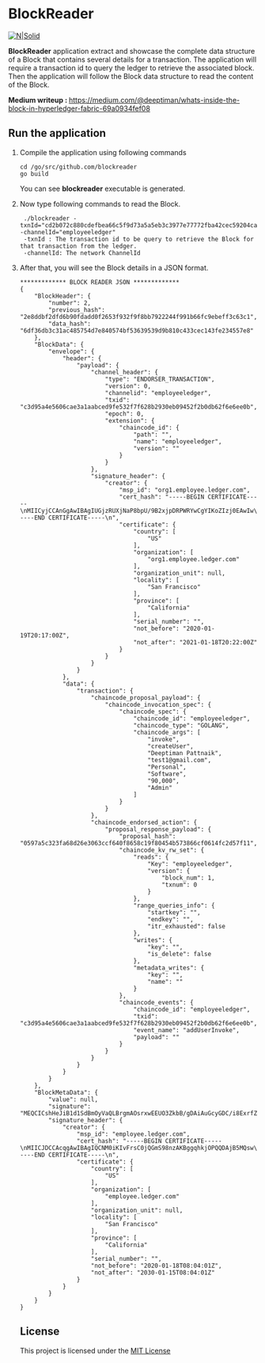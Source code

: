 <h1>BlockReader</h1>
<p><a href="https://www.hyperledger.org/projects/fabric"><img src="https://www.hyperledger.org/wp-content/uploads/2016/09/logo_hl_new.png" alt="N|Solid"></a></p>
<p><b>BlockReader</b> application extract and showcase the complete data structure of a Block that contains several details for a transaction. The application will require a transaction id to query the ledger to retrieve the associated block. Then the application will follow the Block data structure to read the content of the Block.</p>
<p><b>Medium writeup : </b><a href="https://medium.com/@deeptiman/whats-inside-the-block-in-hyperledger-fabric-69a0934fef08">https://medium.com/@deeptiman/whats-inside-the-block-in-hyperledger-fabric-69a0934fef08</a>


<h2> Run the application </h2>
<ol>
  <li> 
    Compile the application using following commands 
                
    cd /go/src/github.com/blockreader
    go build            
   
 You can see <b>blockreader</b> executable is generated.
  </li>
 
  <li>
  
   Now type following commands to read the Block.
  
   
                
     ./blockreader -txnId="cd2b072c880cdefbea66c5f9d73a5a5eb3c3977e77772fba42cec59204ca2980" -channelId="employeeledger"            
     -txnId : The transaction id to be query to retrieve the Block for that transaction from the ledger.
     -channelId: The network ChannelId
                
  
  </li>
  
  <li>
   After that, you will see the Block details in a JSON format.
       
    ************* BLOCK READER JSON ************* 
    {
        "BlockHeader": {
            "number": 2,
            "previous_hash": "2e8ddbf2dfd6b90fdadd0f2653f932f9f8bb7922244f991b66fc9ebeff3c63c1",
            "data_hash": "6df36db3c31ac485754d7e840574bf53639539d9b810c433cec143fe234557e8"
        },
        "BlockData": {
            "envelope": {
                "header": {
                    "payload": {
                        "channel_header": {
                            "type": "ENDORSER_TRANSACTION",
                            "version": 0,
                            "channelid": "employeeledger",
                            "txid": "c3d95a4e5606cae3a1aabced9fe532f7f628b2930eb09452f2b0db62f6e6ee0b",
                            "epoch": 0,
                            "extension": {
                                "chaincode_id": {
                                    "path": "",
                                    "name": "employeeledger",
                                    "version": ""
                                }
                            }
                        },
                        "signature_header": {
                            "creator": {
                                "msp_id": "org1.employee.ledger.com",
                                "cert_hash": "-----BEGIN CERTIFICATE-----\nMIICyjCCAnGgAwIBAgIUGjzRUXjNaP8bpU/9B2xjpDRPWRYwCgYIKoZIzj0EAwIw\ngYMxCzAJBgNVBAYTAlVTMRMwEQYDVQQIEwpDYWxpZm9ybmlhMRYwFAYDVQQHEw1T\nYW4gRnJhbmNpc2NvMSEwHwYDVQQKExhvcmcxLmVtcGxveWVlLmxlZGdlci5jb20x\nJDAiBgNVBAMTG2NhLm9yZzEuZW1wbG95ZWUubGVkZ2VyLmNvbTAeFw0yMDAxMTky\nMDE3MDBaFw0yMTAxMTgyMDIyMDBaMDYxGjALBgNVBAsTBHVzZXIwCwYDVQQLEwRv\ncmcxMRgwFgYDVQQDDA90ZXN0MUBnbWFpbC5jb20wWTATBgcqhkjOPQIBBggqhkjO\nPQMBBwNCAARifA6/HyRpmvTk6oNRCeB8QRWgysaxIxaTd36YHgTqFWlSA0oUE2PI\n2HZ7EiY/AOixTtQGzrAoxYgwpz219LBLo4IBDTCCAQkwDgYDVR0PAQH/BAQDAgeA\nMAwGA1UdEwEB/wQCMAAwHQYDVR0OBBYEFEvpcBUx2KVrXK3HJ/d7wLbYOsWRMCsG\nA1UdIwQkMCKAIGDnIjkscY/5fSt5a+QeZtR7sLnSYbI6t10GiS1huLBJMCQGA1Ud\nEQQdMBuCGWRlZXB0aW1hbnBjLUxlbm92by1HNTAtNDUwdwYIKgMEBQYHCAEEa3si\nYXR0cnMiOnsiaGYuQWZmaWxpYXRpb24iOiJvcmcxIiwiaGYuRW5yb2xsbWVudElE\nIjoidGVzdDFAZ21haWwuY29tIiwiaGYuVHlwZSI6InVzZXIiLCJ1c2VybW9kZSI6\nIkFkbWluIn19MAoGCCqGSM49BAMCA0cAMEQCIDUqcBCkezNYkoOpXzJb5F7ZMsaF\nkamc0bRNCLZy4nlSAiBYodLyCs7iivVonEn49L5GaH7c6zUmQw1hcL9AoGttVw==\n-----END CERTIFICATE-----\n",
                                "certificate": {
                                    "country": [
                                        "US"
                                    ],
                                    "organization": [
                                        "org1.employee.ledger.com"
                                    ],
                                    "organization_unit": null,
                                    "locality": [
                                        "San Francisco"
                                    ],
                                    "province": [
                                        "California"
                                    ],
                                    "serial_number": "",
                                    "not_before": "2020-01-19T20:17:00Z",
                                    "not_after": "2021-01-18T20:22:00Z"
                                }
                            }
                        }
                    }
                },
                "data": {
                    "transaction": {
                        "chaincode_proposal_payload": {
                            "chaincode_invocation_spec": {
                                "chaincode_spec": {
                                    "chaincode_id": "employeeledger",
                                    "chaincode_type": "GOLANG",
                                    "chaincode_args": [
                                        "invoke",
                                        "createUser",
                                        "Deeptiman Pattnaik",
                                        "test1@gmail.com",
                                        "Personal",
                                        "Software",
                                        "90,000",
                                        "Admin"
                                    ]
                                }
                            }
                        },
                        "chaincode_endorsed_action": {
                            "proposal_response_payload": {
                                "proposal_hash": "0597a5c323fa68d26e3063ccf640f8658c19f80454b573866cf0614fc2d57f11",
                                "chaincode_kv_rw_set": {
                                    "reads": {
                                        "Key": "employeeledger",
                                        "version": {
                                            "block_num": 1,
                                            "txnum": 0
                                        }
                                    },
                                    "range_queries_info": {
                                        "startkey": "",
                                        "endkey": "",
                                        "itr_exhausted": false
                                    },
                                    "writes": {
                                        "key": "",
                                        "is_delete": false
                                    },
                                    "metadata_writes": {
                                        "key": "",
                                        "name": ""
                                    }
                                },
                                "chaincode_events": {
                                    "chaincode_id": "employeeledger",
                                    "txid": "c3d95a4e5606cae3a1aabced9fe532f7f628b2930eb09452f2b0db62f6e6ee0b",
                                    "event_name": "addUserInvoke",
                                    "payload": ""
                                }
                            }
                        }
                    }
                }
            }
        },
        "BlockMetaData": {
            "value": null,
            "signature": "MEQCICshHeJiB1d1SdBmOyVaQLBrgmAOsrxwEEUO3ZkbB/gDAiAuGcyGDC/i8ExrfZg0p5zzSP/HnBODqSOe5kucVA0ZQg==",
            "signature_header": {
                "creator": {
                    "msp_id": "employee.ledger.com",
                    "cert_hash": "-----BEGIN CERTIFICATE-----\nMIICJDCCAcqgAwIBAgIQCNM0iKIvFrsC0jQGmS98nzAKBggqhkjOPQQDAjB5MQsw\nCQYDVQQGEwJVUzETMBEGA1UECBMKQ2FsaWZvcm5pYTEWMBQGA1UEBxMNU2FuIEZy\nYW5jaXNjbzEcMBoGA1UEChMTZW1wbG95ZWUubGVkZ2VyLmNvbTEfMB0GA1UEAxMW\nY2EuZW1wbG95ZWUubGVkZ2VyLmNvbTAeFw0yMDAxMTgwODA0MDFaFw0zMDAxMTUw\nODA0MDFaMGAxCzAJBgNVBAYTAlVTMRMwEQYDVQQIEwpDYWxpZm9ybmlhMRYwFAYD\nVQQHEw1TYW4gRnJhbmNpc2NvMSQwIgYDVQQDExtvcmRlcmVyLmVtcGxveWVlLmxl\nZGdlci5jb20wWTATBgcqhkjOPQIBBggqhkjOPQMBBwNCAASmE81Sa568qPkJHZR5\nsHtTpF7cLqyhNiHg8Qroq1xlZrdUNxBhIKpT1KMEWA8N1e2sr8HgTLZCL+6s/AHp\nKUXRo00wSzAOBgNVHQ8BAf8EBAMCB4AwDAYDVR0TAQH/BAIwADArBgNVHSMEJDAi\ngCDdKLH7Qvi6j2qO/O4Qb9iZHSAxS1KcLt/XePcoVfHz4jAKBggqhkjOPQQDAgNI\nADBFAiEA2i5wlHfoVlpPKVTinqcO6a9mqmWoPVf67f6V9XV16kICIDhgn18/hRXD\n7PYTnIUfx6l7ruLU+LuJywzxkKD0AScR\n-----END CERTIFICATE-----\n",
                    "certificate": {
                        "country": [
                            "US"
                        ],
                        "organization": [
                            "employee.ledger.com"
                        ],
                        "organization_unit": null,
                        "locality": [
                            "San Francisco"
                        ],
                        "province": [
                            "California"
                        ],
                        "serial_number": "",
                        "not_before": "2020-01-18T08:04:01Z",
                        "not_after": "2030-01-15T08:04:01Z"
                    }
                }
            }
        }
    }
  </li>
<h2>License</h2>
<p>This project is licensed under the <a href="https://github.com/Deeptiman/blockreader/blob/master/LICENSE">MIT License</a></p>
